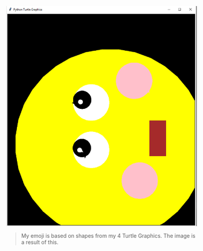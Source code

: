 ![Emoji.PNG](/Emoji.PNG)

> My emoji is based on shapes from my 4 Turtle Graphics.
> The image is a result of this.